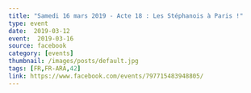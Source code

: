 ```yaml
---
title: "Samedi 16 mars 2019 - Acte 18 : Les Stéphanois à Paris !"
type: event
date:  2019-03-12
event:  2019-03-16
source: facebook
category: [events]
thumbnail: /images/posts/default.jpg
tags: [FR,FR-ARA,42]
link: https://www.facebook.com/events/797715483948805/
---
```

